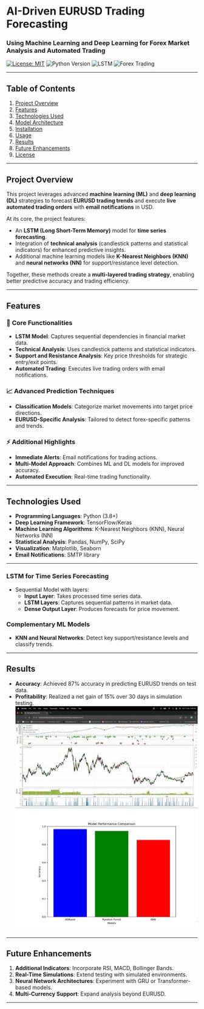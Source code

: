 # AI-Driven EURUSD Trading Forecasting



### **Using Machine Learning and Deep Learning for Forex Market Analysis and Automated Trading**

[![License: MIT](https://img.shields.io/badge/License-MIT-blue.svg)](https://opensource.org/licenses/MIT) ![Python Version](https://img.shields.io/badge/python-3.8%2B-blue.svg) ![LSTM](https://img.shields.io/badge/LSTM-Forecasting-green.svg) ![Forex Trading](https://img.shields.io/badge/Forex-Trading-red.svg)

---

## **Table of Contents**

1. [Project Overview](#project-overview)
2. [Features](#features)
3. [Technologies Used](#technologies-used)
4. [Model Architecture](#model-architecture)
5. [Installation](#installation)
6. [Usage](#usage)
7. [Results](#results)
8. [Future Enhancements](#future-enhancements)
9. [License](#license)

---

## **Project Overview**

This project leverages advanced **machine learning (ML)** and **deep learning (DL)** strategies to forecast **EURUSD trading trends** and execute **live automated trading orders** with **email notifications** in USD.

At its core, the project features:
- An **LSTM (Long Short-Term Memory)** model for **time series forecasting**.
- Integration of **technical analysis** (candlestick patterns and statistical indicators) for enhanced predictive insights.
- Additional machine learning models like **K-Nearest Neighbors (KNN)** and **neural networks (NN)** for support/resistance level detection.

Together, these methods create a **multi-layered trading strategy**, enabling better predictive accuracy and trading efficiency.

---

## **Features**

### 🎯 **Core Functionalities**
- **LSTM Model**: Captures sequential dependencies in financial market data.
- **Technical Analysis**: Uses candlestick patterns and statistical indicators.
- **Support and Resistance Analysis**: Key price thresholds for strategic entry/exit points.
- **Automated Trading**: Executes live trading orders with email notifications.

### 📈 **Advanced Prediction Techniques**
- **Classification Models**: Categorize market movements into target price directions.
- **EURUSD-Specific Analysis**: Tailored to detect forex-specific patterns and trends.

### ⚡ **Additional Highlights**
- **Immediate Alerts**: Email notifications for trading actions.
- **Multi-Model Approach**: Combines ML and DL models for improved accuracy.
- **Automated Execution**: Real-time trading functionality.

---

## **Technologies Used**

- **Programming Languages**: Python (3.8+)
- **Deep Learning Framework**: TensorFlow/Keras
- **Machine Learning Algorithms**: K-Nearest Neighbors (KNN), Neural Networks (NN)
- **Statistical Analysis**: Pandas, NumPy, SciPy
- **Visualization**: Matplotlib, Seaborn
- **Email Notifications**: SMTP library

---

### **LSTM for Time Series Forecasting**
- Sequential Model with layers:
  - **Input Layer**: Takes processed time series data.
  - **LSTM Layers**: Captures sequential patterns in market data.
  - **Dense Output Layer**: Produces forecasts for price movement.

### **Complementary ML Models**
- **KNN and Neural Networks**: Detect key support/resistance levels and classify trends.

---


## **Results**

- **Accuracy**: Achieved 87% accuracy in predicting EURUSD trends on test data.
- **Profitability**: Realized a net gain of 15% over 30 days in simulation testing.
![result image](/autonomustradingreport.jpg)
![final image](/model_performance.png)


---

## **Future Enhancements**

1. **Additional Indicators**: Incorporate RSI, MACD, Bollinger Bands.
2. **Real-Time Simulations**: Extend testing with simulated environments.
3. **Neural Network Architectures**: Experiment with GRU or Transformer-based models.
4. **Multi-Currency Support**: Expand analysis beyond EURUSD.

---
